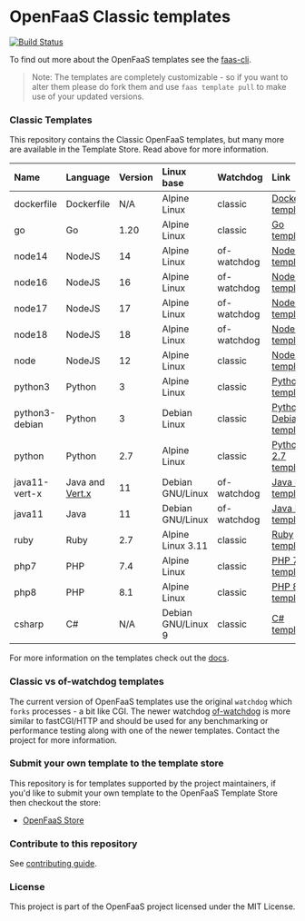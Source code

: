 # OpenFaaS Classic templates

[![Build Status](https://github.com/openfaas/templates/workflows/ci-only/badge.svg?branch=master)](https://github.com/openfaas/templates/actions)

To find out more about the OpenFaaS templates see the [faas-cli](https://github.com/openfaas/faas-cli).

> Note: The templates are completely customizable - so if you want to alter them please do fork them and use `faas template pull` to make use of your updated versions.

### Classic Templates

This repository contains the Classic OpenFaaS templates, but many more are available in the Template Store. Read above for more information.

| Name | Language | Version | Linux base | Watchdog | Link
|:-----|:---------|:--------|:-----------|:---------|:----
| dockerfile | Dockerfile | N/A | Alpine Linux | classic | [Dockerfile template](https://github.com/openfaas/templates/tree/master/template/dockerfile)
| go | Go | 1.20 | Alpine Linux | classic | [Go template](https://github.com/openfaas/templates/tree/master/template/go)
| node14 | NodeJS | 14 | Alpine Linux | of-watchdog | [NodeJS template](https://github.com/openfaas/templates/tree/master/template/node14)
| node16 | NodeJS | 16 | Alpine Linux | of-watchdog | [NodeJS template](https://github.com/openfaas/templates/tree/master/template/node16)
| node17 | NodeJS | 17 | Alpine Linux | of-watchdog | [NodeJS template](https://github.com/openfaas/templates/tree/master/template/node17)
| node18 | NodeJS | 18 | Alpine Linux | of-watchdog | [NodeJS template](https://github.com/openfaas/templates/tree/master/template/node18)
| node | NodeJS | 12 | Alpine Linux | classic | [NodeJS template](https://github.com/openfaas/templates/tree/master/template/node)
| python3 | Python | 3 | Alpine Linux | classic | [Python 3 template](https://github.com/openfaas/templates/tree/master/template/python3)
| python3-debian | Python | 3 | Debian Linux | classic | [Python 3 Debian template](https://github.com/openfaas/templates/tree/master/template/python3-debian)
| python | Python | 2.7 | Alpine Linux | classic | [Python 2.7 template](https://github.com/openfaas/templates/tree/master/template/python)
| java11-vert-x | Java and [Vert.x](https://vertx.io/) | 11 | Debian GNU/Linux | of-watchdog | [Java LTS template](https://github.com/openfaas/templates/tree/master/template/java11-vert-x)
| java11 | Java | 11 | Debian GNU/Linux | of-watchdog | [Java LTS template](https://github.com/openfaas/templates/tree/master/template/java11)
| ruby | Ruby | 2.7 | Alpine Linux 3.11 | classic| [Ruby template](https://github.com/openfaas/templates/tree/master/template/ruby)
| php7 | PHP | 7.4 | Alpine Linux | classic | [PHP 7 template](https://github.com/openfaas/templates/tree/master/template/php7)
| php8 | PHP | 8.1 | Alpine Linux | classic | [PHP 8 template](https://github.com/openfaas/templates/tree/master/template/php8)
| csharp | C# | N/A | Debian GNU/Linux 9 | classic | [C# template](https://github.com/openfaas/templates/tree/master/template/csharp)

For more information on the templates check out the [docs](https://docs.openfaas.com/cli/templates/).

### Classic vs of-watchdog templates

The current version of OpenFaaS templates use the original `watchdog` which `forks` processes - a bit like CGI. The newer watchdog [of-watchdog](https://github.com/openfaas-incubator/of-watchdog) is more similar to fastCGI/HTTP and should be used for any benchmarking or performance testing along with one of the newer templates. Contact the project for more information.

### Submit your own template to the template store

This repository is for templates supported by the project maintainers, if you'd like to submit your own template to the OpenFaaS Template Store then checkout the store:

* [OpenFaaS Store](https://github.com/openfaas/store/)

### Contribute to this repository

See [contributing guide](https://github.com/openfaas/templates/blob/master/CONTRIBUTING.md).

### License

This project is part of the OpenFaaS project licensed under the MIT License.
